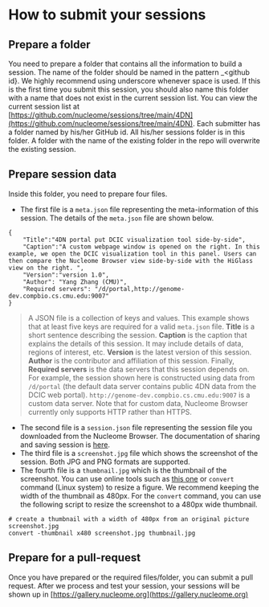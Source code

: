 # How to submit your sessions

## Prepare a folder
You need to prepare a folder that contains all the information to build a session. The name of the folder should be named in the pattern <session name>_<github id}. We highly recommend using underscore whenever space is used. If this is the first time you submit this session, you should also name this folder with a name that does not exist in the current session list. You can view the current session list at [https://github.com/nucleome/sessions/tree/main/4DN](https://github.com/nucleome/sessions/tree/main/4DN). Each submitter has a folder named by his/her GitHub id. All his/her sessions folder is in this folder. A folder with the name of the existing folder in the repo will overwrite the existing session. 

## Prepare session data
Inside this folder, you need to prepare four files. 
* The first file is a `meta.json` file representing the meta-information of this session. The details of the `meta.json` file are shown below. 
```
{
    "Title":"4DN portal put DCIC visualization tool side-by-side",
    "Caption":"A custom webpage window is opened on the right. In this example, we open the DCIC visualization tool in this panel. Users can then compare the Nucleome Browser view side-by-side with the HiGlass view on the right. ",
    "Version":"version 1.0",
    "Author": "Yang Zhang (CMU)",
    "Required servers": "/d/portal,http://genome-dev.compbio.cs.cmu.edu:9007" 
}
```
> A JSON file is a collection of keys and values. This example shows that at least five keys are required for a valid `meta.json` file. **Title** is a short sentence describing the session. **Caption** is the caption that explains the details of this session. It may include details of data, regions of interest, etc. **Version** is the latest version of this session. **Author** is the contributor and affiliation of this session. Finally, **Required servers** is the data servers that this session depends on. For example, the session shown here is constructed using data from `/d/portal` (the default data server contains public 4DN data from the DCIC web portal). `http://genome-dev.compbio.cs.cmu.edu:9007` is a custom data server. Note that for custom data, Nucleome Browser currently only supports HTTP rather than HTTPS. 
* The second file is a `session.json` file representing the session file you downloaded from the Nucleome Browser. The documentation of sharing and saving session is [here](https://nb-docs.readthedocs.io/en/latest/session.html#). 
* The third file is a `screenshot.jpg` file which shows the screenshot of the session. Both JPG and PNG formats are supported.
* The fourth file is a `thumbnail.jpg` which is the thumbnail of the screenshot. You can use online tools such as [this one](https://www.img2go.com/resize-image) or `convert` command (Linux system) to resize a figure. We recommend keeping the width of the thumbnail as 480px. For the `convert` command, you can use the following script to resize the screenshot to a 480px wide thumbnail.
```
# create a thumbnail with a width of 480px from an original picture screenshot.jpg
convert -thumbnail x480 screenshot.jpg thumbnail.jpg
```

## Prepare for a pull-request
Once you have prepared or the required files/folder, you can submit a pull request. After we process and test your session, your sessions will be shown up in [https://gallery.nucleome.org](https://gallery.nucleome.org)
